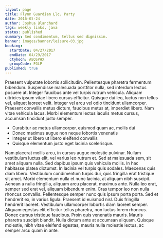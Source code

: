 ```yaml
---
layout: page
title: Flynn Guardian Llc. Party
date: 2016-05-24
author: Joshua Blanchard
tags: weekly links, java
status: published
summary: Sed condimentum, tellus sed dignissim.
banner: images/banner/leisure-03.jpg
booking:
  startDate: 04/27/2017
  endDate: 04/29/2017
  ctyhocn: ABQSPHX
  groupCode: FGLP
published: true
---
```

Praesent vulputate lobortis sollicitudin. Pellentesque pharetra fermentum bibendum. Suspendisse malesuada porttitor nulla, sed interdum lectus posuere at. Integer faucibus ante vel turpis rutrum vehicula. Aliquam ultricies ipsum vitae libero cursus efficitur. Quisque dui leo, luctus non tellus vel, aliquet laoreet velit. Integer vel arcu vel odio tincidunt ullamcorper. Praesent convallis metus dictum, faucibus metus at, imperdiet libero. Nam vitae vehicula lacus. Morbi elementum lectus iaculis metus cursus, accumsan tincidunt justo semper.

* Curabitur ac metus ullamcorper, euismod quam ac, mollis dui
* Donec maximus augue non neque lobortis venenatis
* Integer ut libero ut libero eleifend convallis
* Quisque elementum justo eget lacinia scelerisque.

Nam placerat mollis arcu, in cursus augue molestie pulvinar. Nullam vestibulum luctus elit, vel varius leo rutrum et. Sed at malesuada sem, sit amet aliquam nulla. Sed dapibus ipsum quis vehicula mollis. In hac habitasse platea dictumst. In lacinia vel turpis quis sodales. Maecenas quis diam libero.
Vestibulum condimentum turpis dui, quis fringilla erat tristique sit amet. Morbi elementum nulla et nunc lacinia, at aliquam nibh suscipit. Aenean a nulla fringilla, aliquam arcu placerat, maximus ante. Nulla leo erat, semper sed erat vel, aliquam bibendum enim. Cras tempor leo non nulla rhoncus convallis. Pellentesque semper nunc quis ipsum porta porta. Sed et hendrerit ex, in varius ligula. Praesent id euismod nisl. Duis fringilla hendrerit laoreet. Vestibulum ullamcorper lobortis diam laoreet semper. Aliquam egestas elit efficitur tellus pharetra, non luctus lorem rhoncus. Donec cursus tristique faucibus. Proin quis venenatis mauris. Mauris pharetra suscipit blandit. Nulla dictum ante at accumsan aliquam. Quisque molestie, nibh vitae eleifend egestas, mauris nulla molestie lectus, ac semper arcu quam in ante.
